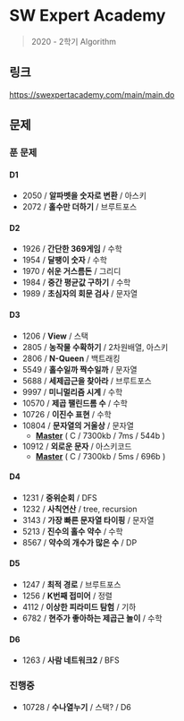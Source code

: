 # SW Expert Academy
  > 2020 - 2학기 Algorithm

## 링크
  https://swexpertacademy.com/main/main.do

## 문제

### 푼 문제
#### D1
  - 2050 / **알파벳을 숫자로 변환** / 아스키
  - 2072 / **홀수만 더하기** / 브루트포스
#### D2
  - 1926 / **간단한 369게임** / 수학
  - 1954 / **달팽이 숫자** / 수학
  - 1970 / **쉬운 거스름돈** / 그리디
  - 1984 / **중간 평균값 구하기** / 수학
  - 1989 / **초심자의 회문 검사** / 문자열
#### D3
  - 1206 / **View** / 스택
  - 2805 / **농작물 수확하기** / 2차원배열, 아스키
  - 2806 / **N-Queen** / 백트래킹
  - 5549 / **홀수일까 짝수일까** / 문자열
  - 5688 / **세제곱근을 찾아라** / 브루트포스
  - 9997 / **미니멀리즘 시계** / 수학
  - 10570 / **제곱 팰린드롬 수** / 수학
  - 10726 / **이진수 표현** / 수학
  - 10804 / **문자열의 거울상** / 문자열
      - <u>**Master**</u> ( C / 7300kb / 7ms / 544b )
  - 10912 / **외로운 문자** / 아스키코드
     - **<u>Master</u>** ( C / 7300kb / 5ms / 696b )
#### D4
  - 1231 / **중위순회** / DFS
  - 1232 / **사칙연산** / tree, recursion
  - 3143 / **가장 빠른 문자열 타이핑** / 문자열
  - 5213 / **진수의 홀수 약수** / 수학
  - 8567 / **약수의 개수가 많은 수** / DP
#### D5
  - 1247 / **최적 경로** / 브루트포스
  - 1256 / **K번째 접미어** / 정렬
  - 4112 / **이상한 피라미드 탐험** / 기하
  - 6782 / **현주가 좋아하는 제곱근 놀이** / 수학
#### D6
  - 1263 / **사람 네트워크2** / BFS

### 진행중
  - 10728 / **수나열누기** / 스택? / D6

